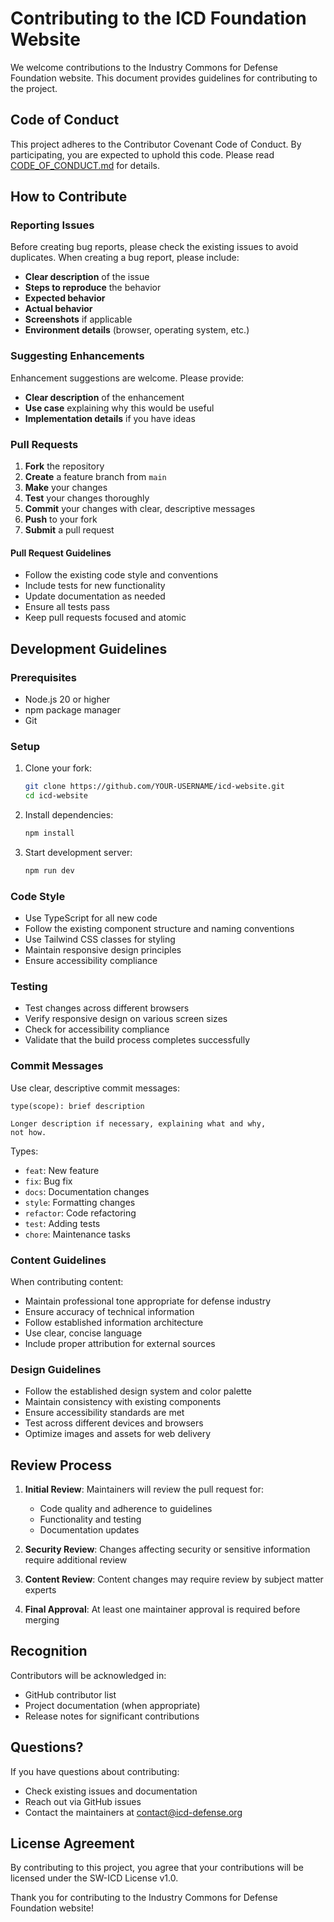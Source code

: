 # Contributing to the ICD Foundation Website

We welcome contributions to the Industry Commons for Defense Foundation website. This document provides guidelines for contributing to the project.

## Code of Conduct

This project adheres to the Contributor Covenant Code of Conduct. By participating, you are expected to uphold this code. Please read [CODE_OF_CONDUCT.md](CODE_OF_CONDUCT.md) for details.

## How to Contribute

### Reporting Issues

Before creating bug reports, please check the existing issues to avoid duplicates. When creating a bug report, please include:

- **Clear description** of the issue
- **Steps to reproduce** the behavior
- **Expected behavior**
- **Actual behavior**
- **Screenshots** if applicable
- **Environment details** (browser, operating system, etc.)

### Suggesting Enhancements

Enhancement suggestions are welcome. Please provide:

- **Clear description** of the enhancement
- **Use case** explaining why this would be useful
- **Implementation details** if you have ideas

### Pull Requests

1. **Fork** the repository
2. **Create** a feature branch from `main`
3. **Make** your changes
4. **Test** your changes thoroughly
5. **Commit** your changes with clear, descriptive messages
6. **Push** to your fork
7. **Submit** a pull request

#### Pull Request Guidelines

- Follow the existing code style and conventions
- Include tests for new functionality
- Update documentation as needed
- Ensure all tests pass
- Keep pull requests focused and atomic

## Development Guidelines

### Prerequisites

- Node.js 20 or higher
- npm package manager
- Git

### Setup

1. Clone your fork:
   ```bash
   git clone https://github.com/YOUR-USERNAME/icd-website.git
   cd icd-website
   ```

2. Install dependencies:
   ```bash
   npm install
   ```

3. Start development server:
   ```bash
   npm run dev
   ```

### Code Style

- Use TypeScript for all new code
- Follow the existing component structure and naming conventions
- Use Tailwind CSS classes for styling
- Maintain responsive design principles
- Ensure accessibility compliance

### Testing

- Test changes across different browsers
- Verify responsive design on various screen sizes
- Check for accessibility compliance
- Validate that the build process completes successfully

### Commit Messages

Use clear, descriptive commit messages:

```
type(scope): brief description

Longer description if necessary, explaining what and why,
not how.
```

Types:
- `feat`: New feature
- `fix`: Bug fix
- `docs`: Documentation changes
- `style`: Formatting changes
- `refactor`: Code refactoring
- `test`: Adding tests
- `chore`: Maintenance tasks

### Content Guidelines

When contributing content:

- Maintain professional tone appropriate for defense industry
- Ensure accuracy of technical information
- Follow established information architecture
- Use clear, concise language
- Include proper attribution for external sources

### Design Guidelines

- Follow the established design system and color palette
- Maintain consistency with existing components
- Ensure accessibility standards are met
- Test across different devices and browsers
- Optimize images and assets for web delivery

## Review Process

1. **Initial Review**: Maintainers will review the pull request for:
   - Code quality and adherence to guidelines
   - Functionality and testing
   - Documentation updates

2. **Security Review**: Changes affecting security or sensitive information require additional review

3. **Content Review**: Content changes may require review by subject matter experts

4. **Final Approval**: At least one maintainer approval is required before merging

## Recognition

Contributors will be acknowledged in:
- GitHub contributor list
- Project documentation (when appropriate)
- Release notes for significant contributions

## Questions?

If you have questions about contributing:

- Check existing issues and documentation
- Reach out via GitHub issues
- Contact the maintainers at contact@icd-defense.org

## License Agreement

By contributing to this project, you agree that your contributions will be licensed under the SW-ICD License v1.0.

Thank you for contributing to the Industry Commons for Defense Foundation website!
